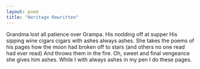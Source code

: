 ```yaml
---
layout: poem
title: "Heritage Rewritten"
---
```


Grandma lost all patience over Grampa.
    His nodding off at supper
    His sipping wine
    	cigars
    	cigars with ashes
    	always ashes.
She takes the poems of his pages
    	how the moon
    	had broken off to stars
    	(and others no one read
    	had ever read)
    And throws them in the fire.
Oh, sweet and final vengeance
    	she gives him ashes.
While I with always ashes in my pen
    I do these pages.
